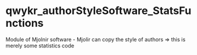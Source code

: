 # qwykr_authorStyleSoftware_StatsFunctions
Module of Mjolnir software - Mjolir can copy the style of authors => this is merely some statistics code
